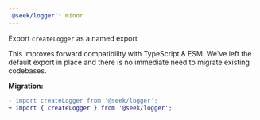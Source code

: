 ```yaml
---
'@seek/logger': minor
---
```


Export `createLogger` as a named export

This improves forward compatibility with TypeScript & ESM. We've left the default export in place and there is no immediate need to migrate existing codebases.

**Migration:**

```diff
- import createLogger from '@seek/logger';
+ import { createLogger } from '@seek/logger';
```
